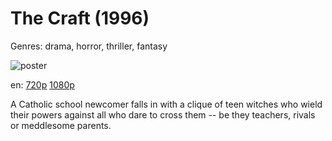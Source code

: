 # The Craft (1996)

Genres: drama, horror, thriller, fantasy

![poster](http://image.tmdb.org/t/p/w500/5QoAIazIjidUcnD4Vggvmvg42NW.jpg)

en:
  [720p](magnet:?xt=urn:btih:2BC8CF8CF9B73DD4398923E5D0630EEA95973EAD&tr=udp://glotorrents.pw:6969/announce&tr=udp://tracker.opentrackr.org:1337/announce&tr=udp://torrent.gresille.org:80/announce&tr=udp://tracker.openbittorrent.com:80&tr=udp://tracker.coppersurfer.tk:6969&tr=udp://tracker.leechers-paradise.org:6969&tr=udp://p4p.arenabg.ch:1337&tr=udp://tracker.internetwarriors.net:1337)
  [1080p](magnet:?xt=urn:btih:3801E965A38BF0C5A857EFB77E67A60F96064300&tr=udp://glotorrents.pw:6969/announce&tr=udp://tracker.opentrackr.org:1337/announce&tr=udp://torrent.gresille.org:80/announce&tr=udp://tracker.openbittorrent.com:80&tr=udp://tracker.coppersurfer.tk:6969&tr=udp://tracker.leechers-paradise.org:6969&tr=udp://p4p.arenabg.ch:1337&tr=udp://tracker.internetwarriors.net:1337)
  


A Catholic school newcomer falls in with a clique of teen witches who wield their powers against all who dare to cross them -- be they teachers, rivals or meddlesome parents.